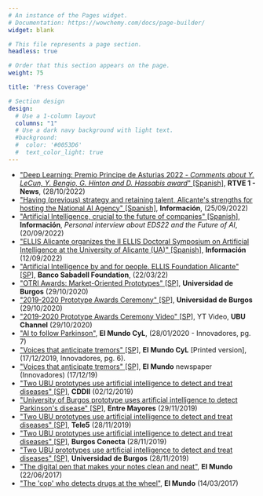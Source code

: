 ```yaml
---
# An instance of the Pages widget.
# Documentation: https://wowchemy.com/docs/page-builder/
widget: blank

# This file represents a page section.
headless: true

# Order that this section appears on the page.
weight: 75

title: 'Press Coverage'

# Section design
design:
  # Use a 1-column layout
  columns: "1"
  # Use a dark navy background with light text.
  #background:
  #  color: '#0053D6'
  #  text_color_light: true
---
```


* ["Deep Learning: Premio Principe de Asturias 2022 - *Comments about Y. LeCun, Y. Bengio, G. Hinton and D. Hassabis award*" [Spanish]](https://www.rtve.es/play/videos/telediario-2/inteligencia-artificial-deep-learning-premio-princesa-asturias/6724398/), **RTVE 1 - News**, (28/10/2022)
* ["Having (previous) strategy and retaining talent, Alicante's strengths for hosting the National AI Agency" [Spanish]](https://alicanteplaza.es/tenerestrategiapreviayretenertalentolasfortalezasdealicanteparaacogerlaagenciadeia), **Información**, (25/09/2022)
* ["Artificial Intelligence, crucial to the future of companies" [Spanish]](https://www.informacion.es/alicante/2022/09/20/futuro-inteligencia-artificial-sea-capaz-75696314.html), **Información**, *Personal interview about EDS22 and the Future of AI*, (20/09/2022)
* ["ELLIS Alicante organizes the II ELLIS Doctoral Symposium on Artificial Intelligence at the University of Alicante (UA)" [Spanish]](https://www.informacion.es/formacion/universidades/2022/09/12/ii-simposio-inteligencia-artificial-ua-75333417.html), **Información** (12/09/2022)
* ["Artificial Intelligence by and for people. ELLIS Foundation Alicante" [SP]](https://www.fundacionbancosabadell.com/inteligencia-artificial-por-y-para-las-personas-fundacion-ellis-alicante/?utm_source=socialmedia&utm_medium=twitter&utm_campaign=ellis), **Banco Sabadell Foundation**, (22/03/22)
* ["OTRI Awards: Market-Oriented Prototypes" [SP]](https://www.ubu.es/noticias/la-ubu-avanza-en-innovacion), **Universidad de Burgos** (29/10/2020)
* ["2019-2020 Prototype Awards Ceremony" [SP]](https://www.ubu.es/agenda/entrega-de-premios-y-lanzamiento-de-nuevas-convocatorias-curso-2019-2020-prototipos-orientados-al-mercado-vii-convocatoria-prueba-concepto), **Universidad de Burgos** (29/10/2020)
* ["2019-2020 Prototype Awards Ceremony Video" [SP]](https://youtu.be/BCKuHDKv0bw?t=139), YT Video, **UBU Channel** (29/10/2020)
* ["AI to follow Parkinson"](https://github.com/AdrianArnaiz/TFG-Neurodegenerative-Disease-Detection/blob/master/doc/masRecursos/ElMundo-Innovadores-28-01-20-Inteligencia%20Artificial%20para%20seguir%20al%20p%C3%A1rkinson.pdf), **El Mundo CyL**, (28/01/2020 - Innovadores, pg. 7)
* ["Voices that anticipate tremors" [SP]](https://github.com/AdrianArnaiz/TFG-Neurodegenerative-Disease-Detection/blob/master/doc/masRecursos/ElMundo-Innovadores-17-12-19-Voces%20que%20anticipan%20temblores.pdf), **El Mundo CyL** [Printed version], (17/12/2019, Innovadores, pg. 6).
* ["Voices that anticipate tremors" [SP]](https://diariodevalladolid.elmundo.es/articulo/innovadores/voces-anticipan-temblores/20191217130131365000.html), **El Mundo** newspaper (Innovadores) (17/12/19)
* ["Two UBU prototypes use artificial intelligence to detect and treat diseases" [SP]](https://coddii.org/dos-prototipos-de-la-ubu-utilizan-la-inteligencia-artificial-para-detectar-y-tratar-enfermedades), **CDDII** (02/12/2019)
* ["University of Burgos prototype uses artificial intelligence to detect Parkinson's disease" [SP]](http://entremayores.es/spa/ccaa.asp?var2=Castilla%20y%20Le%F3n&var3=Un%20prototipo%20de%20la%20UBU%20utiliza%20la%20inteligencia%20artificial%20para%20detectar%20el%20Parkinson&nar1=3&nar2=23&nar3=41400&nar5=1), **Entre Mayores** (29/11/2019)
* ["Two UBU prototypes use artificial intelligence to detect and treat diseases" [SP]](https://www.telecinco.es/informativos/ciencia/prototipos-utilizar-inteligencia-artificial-detectar-tratar-enfermedades_18_2858370271.html), **Tele5** (28/11/2019)
* ["Two UBU prototypes use artificial intelligence to detect and treat diseases" [SP]](https://www.burgosconecta.es/burgos/universidad/prototipos-utilizan-inteligencia-20191128121921-nt.html), **Burgos Conecta** (28/11/2019)
* ["Two UBU prototypes use artificial intelligence to detect and treat diseases" [SP]](https://www.ubu.es/noticias/dos-prototipos-de-la-ubu-utilizan-la-inteligencia-artificial-para-detectar-y-tratar-enfermedades), **Universidad de Burgos** (28/11/2019)
* ["The digital pen that makes your notes clean and neat"](https://diariodevalladolid.elmundo.es/articulo/innovadores/boligrafo-digital-pasa-limpio-apuntes/20170622155138224197.html), **El Mundo** (22/06/2017)
* ["The 'cop' who detects drugs at the wheel"](https://diariodevalladolid.elmundo.es/articulo/innovadores/poli-detecta-drogas-volante/20170314122648216192.html), **El Mundo** (14/03/2017)





